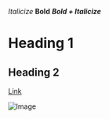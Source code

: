 *Italicize*
**Bold**
***Bold + Italicize***

# Heading 1
## Heading 2

[Link](http:slither.io)

![Image](http://agar.io/bear.png)
